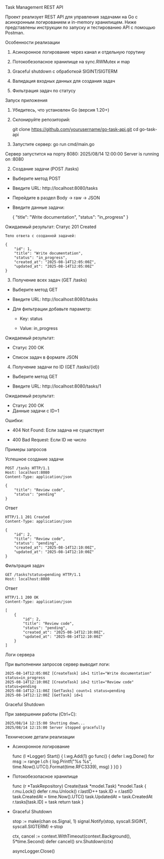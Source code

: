 Task Management REST API

Проект реализует REST API для управления задачами на Go с асинхронным логированием и in-memory хранилищем. Ниже представлены инструкции по запуску и тестированию API с помощью Postman.

Особенности реализации

1. Асинхронное логирование через канал и отдельную горутину

2. Потокобезопасное хранилище на sync.RWMutex и map

3. Graceful shutdown с обработкой SIGINT/SIGTERM

4. Валидация входных данных для создания задач

5. Фильтрация задач по статусу

Запуск приложения

1. Убедитесь, что установлен Go (версия 1.20+)

2. Склонируйте репозиторий:

    git clone https://github.com/yourusername/go-task-api.git
    cd go-task-api

3. Запустите сервер:
    go run cmd/main.go

Сервер запустится на порту 8080:
    2025/08/14 12:00:00 Server is running on :8080

2. Создание задачи (POST /tasks)

 - Выберите метод POST

 - Введите URL: http://localhost:8080/tasks

 - Перейдите в раздел Body → raw → JSON

 - Введите данные задачи:

    {
        "title": "Write documentation",
        "status": "in_progress"
    }

Ожидаемый результат:
    Статус 201 Created

    Тело ответа с созданной задачей:

    {
        "id": 1,
        "title": "Write documentation",
        "status": "in_progress",
        "created_at": "2025-08-14T12:05:00Z",
        "updated_at": "2025-08-14T12:05:00Z"
    }

3. Получение всех задач (GET /tasks)
 - Выберите метод GET

 - Введите URL: http://localhost:8080/tasks

 - Для фильтрации добавьте параметр:

    - Key: status

    - Value: in_progress

Ожидаемый результат:

 - Статус 200 OK

 - Список задач в формате JSON

4. Получение задачи по ID (GET /tasks/{id})

 - Выберите метод GET

 - Введите URL: http://localhost:8080/tasks/1

Ожидаемый результат:
 - Статус 200 OK
 - Данные задачи с ID=1

Ошибки:

 - 404 Not Found: Если задача не существует

 - 400 Bad Request: Если ID не число

Примеры запросов

Успешное создание задачи

    POST /tasks HTTP/1.1
    Host: localhost:8080
    Content-Type: application/json

    {
        "title": "Review code",
        "status": "pending"
    }

Ответ

    HTTP/1.1 201 Created
    Content-Type: application/json

    {
        "id": 2,
        "title": "Review code",
        "status": "pending",
        "created_at": "2025-08-14T12:10:00Z",
        "updated_at": "2025-08-14T12:10:00Z"
    }

Фильтрация задач

    GET /tasks?status=pending HTTP/1.1
    Host: localhost:8080

Ответ

    HTTP/1.1 200 OK
    Content-Type: application/json

    [
        {
            "id": 2,
            "title": "Review code",
            "status": "pending",
            "created_at": "2025-08-14T12:10:00Z",
            "updated_at": "2025-08-14T12:10:00Z"
        }
    ]

Логи сервера

При выполнении запросов сервер выводит логи:

    2025-08-14T12:05:00Z [CreateTask] id=1 title="Write documentation" status=in_progress
    2025-08-14T12:10:00Z [CreateTask] id=2 title="Review code" status=pending
    2025-08-14T12:11:00Z [GetTasks] count=1 status=pending
    2025-08-14T12:12:00Z [GetTask] id=1

Graceful Shutdown

При завершении работы (Ctrl+C):

    2025/08/14 12:15:00 Shutting down...
    2025/08/14 12:15:00 Server stopped gracefully

Технические детали реализации

 - Асинхронное логирование

    func (l *Logger) Start() {
        l.wg.Add(1)
        go func() {
            defer l.wg.Done()
            for msg := range l.ch {
                log.Printf("%s %s", time.Now().UTC().Format(time.RFC3339), msg)
            }
        }()
    }

 - Потокобезопасное хранилище

    func (r *TaskRepository) Create(task *model.Task) *model.Task {
        r.mu.Lock()
        defer r.mu.Unlock()
        r.lastID++
        task.ID = r.lastID
        task.CreatedAt = time.Now().UTC()
        task.UpdatedAt = task.CreatedAt
        r.tasks[task.ID] = task
        return task
    }

 - Graceful Shutdown

    stop := make(chan os.Signal, 1)
signal.Notify(stop, syscall.SIGINT, syscall.SIGTERM)
    <-stop

    ctx, cancel := context.WithTimeout(context.Background(), 5*time.Second)
    defer cancel()
    srv.Shutdown(ctx)

    asyncLogger.Close()